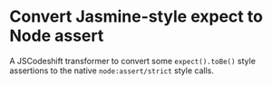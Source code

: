 # Convert Jasmine-style expect to Node assert

A JSCodeshift transformer to convert some `expect().toBe()` style assertions to
the native `node:assert/strict` style calls.
